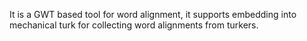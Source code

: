 It is a GWT based tool for word alignment, it supports embedding into mechanical turk for collecting word alignments from turkers.